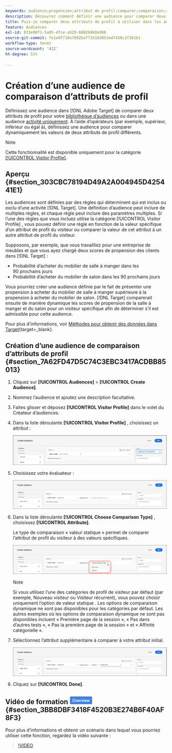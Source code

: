 ```yaml
---
keywords: audience;propension;attribut de profil;comparer;comparaison;créer une audience;création d’audience
description: Découvrez comment définir une audience pour comparer deux attributs de profil.
title: Puis-je comparer deux attributs de profil à utiliser dans les audiences ?
feature: Audiences
exl-id: 033e90f1-5a05-4fce-a520-68826860a908
source-git-commit: fe1e97710e7692ba7724103853ed7438c3f361b1
workflow-type: tm+mt
source-wordcount: '412'
ht-degree: 51%

---
```


# Création d’une audience de comparaison d’attributs de profil

Définissez une audience dans [!DNL Adobe Target] de comparer deux attributs de profil pour votre [bibliothèque d’audiences](/help/main/c-target/c-audiences/audiences.md) ou dans une audience [activité uniquement](/help/main/c-target/creating-activity-only-audience.md). À l’aide d’opérateurs (par exemple, supérieur, inférieur ou égal à), définissez une audience pour comparer dynamiquement les valeurs de deux attributs de profil différents.

>[!NOTE]
>
>Cette fonctionnalité est disponible uniquement pour la catégorie [[!UICONTROL Visitor Profile]](/help/main/c-target/c-audiences/c-target-rules/visitor-profile.md#concept_E972690B9A4C4372A34229FA37EDA38E).

## Aperçu {#section_303CBC78194D49A2A004945D425441E1}

Les audiences sont définies par des règles qui déterminent qui est inclus ou exclu d’une activité [!DNL Target]. Une définition d’audience peut inclure de multiples règles, et chaque règle peut inclure des paramètres multiples. Si l’une des règles que vous incluez utilise la catégorie [!UICONTROL Visitor Profile] , vous pouvez définir une règle en fonction de la valeur spécifique d’un attribut de profil du visiteur ou comparer la valeur de cet attribut à un autre attribut de profil du visiteur.

Supposons, par exemple, que vous travailliez pour une entreprise de meubles et que vous ayez chargé deux scores de propension des clients dans [!DNL Target] :

* Probabilité d’acheter du mobilier de salle à manger dans les 90 prochains jours
* Probabilité d’acheter du mobilier de salon dans les 90 prochains jours

Vous pourriez créer une audience définie par le fait de présenter une propension à acheter du mobilier de salle à manger supérieure à la propension à acheter du mobilier de salon. [!DNL Target] comparerait ensuite de manière dynamique les scores de propension de la salle à manger et du salon pour un visiteur spécifique afin de déterminer s’il est admissible pour cette audience.

Pour plus d’informations, voir [Méthodes pour obtenir des données dans Target](https://experienceleague.adobe.com/docs/target-dev/developer/implementation/methods/methods-to-get-data-into-target.html?lang=fr){target=_blank}.

## Création d’une audience de comparaison d’attributs de profil {#section_7A62FD47D5C74C3EBC3417ACDBB85013}

1. Cliquez sur **[!UICONTROL Audiences]** > **[!UICONTROL Create Audience]**.
1. Nommez l’audience et ajoutez une description facultative.
1. Faites glisser et déposez **[!UICONTROL Visitor Profile]** dans le volet du Créateur d’audiences.
1. Dans la liste déroulante **[!UICONTROL Visitor Profile]** , choisissez un attribut :

   ![Score de propension 1](assets/propensity_score_1.png)

1. Choisissez votre évaluateur :

   ![Score de propension 2](assets/propensity_score_2.png)

1. Dans la liste déroulante **[!UICONTROL Choose Comparison Type]** , choisissez **[!UICONTROL Attribute]**.

   Le type de comparaison « valeur statique » permet de comparer l’attribut de profil du visiteur à des valeurs spécifiques.

   ![Score de propension 3](assets/propensity_score_3.png)

   >[!NOTE]
   >
   >Si vous utilisez l’une des catégories de profil de visiteur par défaut (par exemple, Nouveau visiteur ou Visiteur récurrent), vous pouvez choisir uniquement l’option de valeur statique . Les options de comparaison dynamique ne sont pas disponibles pour les catégories par défaut. Les autres exemples où les options de comparaison dynamique ne sont pas disponibles incluent « Première page de la session », « Pas dans d’autres tests », « Pas la première page de la session » et « Affinité catégorielle ».

1. Sélectionnez l’attribut supplémentaire à comparer à votre attribut initial.

   ![image propension_score_4](assets/propensity_score_4.png)

1. Cliquez sur **[!UICONTROL Done]**.

## Vidéo de formation ![Badge d’aperçu](/help/main/assets/overview.png) {#section_3BB8DBF3418F4520B3E274B6F40AF8F3}

Pour plus d’informations et obtenir un scénario dans lequel vous pourriez utiliser cette fonction, regardez la vidéo suivante :

>[!VIDEO](https://video.tv.adobe.com/v/23218/)
